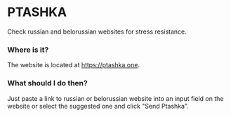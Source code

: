 # PTASHKA

Check russian and belorussian websites for stress resistance.

### Where is it?

The website is located at https://ptashka.one.

### What should I do then?

Just paste a link to russian or belorussian website into an input field on the website or select the suggested one and click "Send Ptashka".
